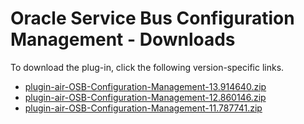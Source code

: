 
# Oracle Service Bus Configuration Management - Downloads

To download the plug-in, click the following version-specific links.
- [plugin-air-OSB-Configuration-Management-13.914640.zip](https://raw.githubusercontent.com/UrbanCode/IBM-UCD-PLUGINS/main/files/plugin-air-OSB-Configuration-Management/plugin-air-OSB-Configuration-Management-13.914640.zip)
- [plugin-air-OSB-Configuration-Management-12.860146.zip](https://raw.githubusercontent.com/UrbanCode/IBM-UCD-PLUGINS/main/files/plugin-air-OSB-Configuration-Management/plugin-air-OSB-Configuration-Management-12.860146.zip)
- [plugin-air-OSB-Configuration-Management-11.787741.zip](https://raw.githubusercontent.com/UrbanCode/IBM-UCD-PLUGINS/main/files/plugin-air-OSB-Configuration-Management/plugin-air-OSB-Configuration-Management-11.787741.zip)
